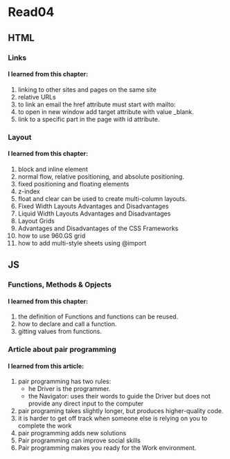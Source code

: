 # Read04

## HTML

### Links

#### I learned from this chapter:

1. linking to other sites and pages on the same site
1. relative URLs
1. to link an email the href attribute must start with mailto:
1. to open in new window add target attribute with value \_blank.
1. link to a specific part in the page with id attribute.

### Layout

#### I learned from this chapter:

1. block and inline element
1. normal flow, relative positioning, and absolute positioning.
1. fixed positioning and floating elements
1. z-index
1. float and clear can be used to create multi-column layouts.
1. Fixed Width Layouts Advantages and Disadvantages
1. Liquid Width Layouts Advantages and Disadvantages
1. Layout Grids
1. Advantages and Disadvantages of the CSS Frameworks
1. how to use 960.GS grid
1. how to add multi-style sheets using @import

## JS

### Functions, Methods & Opjects

#### I learned from this chapter:

1. the definition of Functions and functions can be reused.
1. how to declare and call a function.
1. gitting values from functions.

### Article about pair programming

#### I learned from this article:

1. pair programming has two rules:
   - he Driver is the programmer.
   - the Navigator: uses their words to guide the Driver but does not provide any direct input to the computer
1. pair programing takes slightly longer, but produces higher-quality code.
1. it is harder to get off track when someone else is relying on you to complete the work
1. pair programming adds new solutions
1. Pair programming can improve social skills
1. Pair programming makes you ready for the Work environment.
